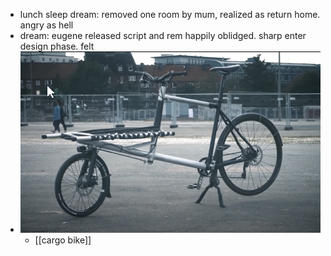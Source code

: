 - lunch sleep dream: removed one room by mum, realized as return home. angry as hell
- dream: eugene released script and rem happily oblidged. sharp enter design phase. felt
- ![image.png](../assets/image_1661006442854_0.png)
	- [[cargo bike]]